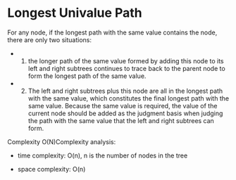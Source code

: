 # Longest Univalue Path

For any node, if the longest path with the same value contains the node, there are only two situations:
- 1. the longer path of the same value formed by adding this node to its left and right subtrees continues to trace back to the parent node to form the longest path of the same value.
- 2. The left and right subtrees plus this node are all in the longest path with the same value, which constitutes the final longest path with the same value.
Because the same value is required, the value of the current node should be added as the judgment basis when judging the path with the same value that the left and right subtrees can form.

Complexity O(N)Complexity analysis:
- time complexity: O(n), n is  the number of nodes in the tree

- space complexity: O(n)
